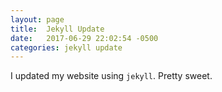 ```yaml
---
layout: page
title:  Jekyll Update
date:   2017-06-29 22:02:54 -0500
categories: jekyll update
---
```

I updated my website using `jekyll`. Pretty sweet.
